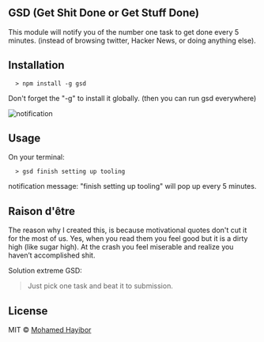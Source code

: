 GSD (Get Shit Done or Get Stuff Done)
----

This module will notify you of the number one task to get done every 5 minutes. (instead of browsing twitter, Hacker News, or doing anything else).

## Installation
```
  > npm install -g gsd
```

Don't forget the "-g" to install it globally. (then you can run gsd everywhere)

![notification](http://res.cloudinary.com/masteryoperation/image/upload/v1458889904/Screen_Shot_2016-03-25_at_3.09.44_AM_azw062.png)

## Usage

On your terminal:

```
  > gsd finish setting up tooling
```
notification message: "finish setting up tooling" will pop up every 5 minutes.

## Raison d'être
The reason why I created this, is because motivational quotes don't cut it for the most of us. Yes, when you read them you feel good but it is a dirty high (like sugar high). At the crash you feel miserable and realize you haven’t accomplished shit.

Solution extreme GSD:
> Just pick one task and beat it to submission.

## License
MIT © [Mohamed Hayibor](https://github.com/mohamedhayibor)

